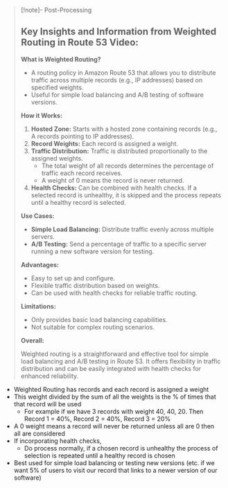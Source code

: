 
>[!note]- Post-Processing
>## Key Insights and Information from Weighted Routing in Route 53 Video:
>
>**What is Weighted Routing?**
>
>* A routing policy in Amazon Route 53 that allows you to distribute traffic across multiple records (e.g., IP addresses) based on specified weights.
>* Useful for simple load balancing and A/B testing of software versions.
>
>**How it Works:**
>
>1. **Hosted Zone:** Starts with a hosted zone containing records (e.g., A records pointing to IP addresses).
>2. **Record Weights:** Each record is assigned a weight.
>3. **Traffic Distribution:** Traffic is distributed proportionally to the assigned weights.
>    *  The total weight of all records determines the percentage of traffic each record receives.
>    *  A weight of 0 means the record is never returned.
>4. **Health Checks:** Can be combined with health checks. If a selected record is unhealthy, it is skipped and the process repeats until a healthy record is selected.
>
>**Use Cases:**
>
>* **Simple Load Balancing:** Distribute traffic evenly across multiple servers.
>* **A/B Testing:** Send a percentage of traffic to a specific server running a new software version for testing.
>
>**Advantages:**
>
>* Easy to set up and configure.
>* Flexible traffic distribution based on weights.
>* Can be used with health checks for reliable traffic routing.
>
>**Limitations:**
>
>* Only provides basic load balancing capabilities.
>* Not suitable for complex routing scenarios.
>
>
>
>**Overall:**
>
>Weighted routing is a straightforward and effective tool for simple load balancing and A/B testing in Route 53. It offers flexibility in traffic distribution and can be easily integrated with health checks for enhanced reliability.
>

- Weighted Routing has records and each record is assigned a weight
- This weight divided by the sum of all the weights is the % of times that that record will be used
	- For example if we have 3 records with weight 40, 40, 20. Then Record 1 = 40%, Record 2 = 40%, Record 3 = 20%
- A 0 weight means a record will never be returned unless all are 0 then all are considered
- If incorporating health checks,
	- Do process normally, if a chosen record is unhealthy the process of selection is repeated until a healthy record is chosen
- Best used for simple load balancing or testing new versions (etc. if we want 5% of users to visit our record that links to a newer version of our software)
